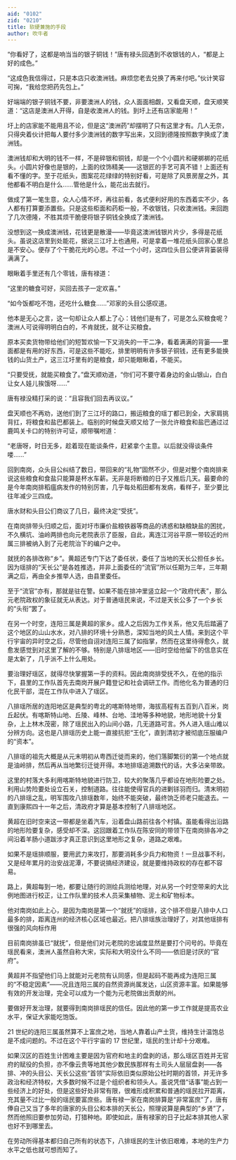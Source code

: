 ```yaml
---
aid: "0102"
zid: "0210"
title: 软硬兼施的手段
author: 吹牛者
---
```


“你看好了，这都是响当当的银子铜钱！”唐有禄头回遇到不收银钱的人，“都是上好的成色。”

“这成色我信得过，只是本店只收澳洲钱。麻烦您老去兑换了再来付吧。”伙计笑容可掬，“我给您把药先包上。”

好端端的银子铜钱不要，非要澳洲人的钱，众人面面相觑，又看盘天顺，盘天顺笑道：“这店是澳洲人开得，自是收澳洲人的钱。到圩上还有店家能用！”

圩上的店家能不能用且不论，但是这“澳洲药”却摆明了只有这里才有。几人无奈，只得央着伙计把每人要付多少澳洲钱的数字写出来，又回到德隆按照数字换成了澳洲钱。

澳洲钱却和大明的钱不一样，不是碎银和铜钱，却是一个个小圆片和硬梆梆的花纸头。小圆片好像也是银的，上面的纹饰精美――这银匠的手艺可真不错！上面还有看不懂的字。至于花纸头，图案花花绿绿的特别好看，可是除了风景房屋之外，其他都看不明白是什么……管他是什么，能花出去就行。

做成了第一笔生意，众人心情不坏，再往前看，各式便利好用的东西着实不少，各人都有打算要添置些。只是这些柜面和药柜一般，不收银钱，只收澳洲钱。来回跑了几次德隆，不胜其烦干脆便将银子铜钱全换成了澳洲钱。

没想到这一换成澳洲钱，花钱更是散漫――毕竟这澳洲钱银片片少，多得是花纸头。虽说这店里到处能花，据说三江圩上也通用，可是拿着一堆花纸头回家心里总是不安心。便存了个干脆花光的心思。不过一个小时，这四位头目公便讲背篓装得满满了。

眼瞅着手里还有几个零钱，唐有禄道：

“这里的糖食可好，买回去孩子一定欢喜。”

“如今饭都吃不饱，还吃什么糖食……”邓家的头目公感叹道。

他本是无心之言，这一句却让众人都上了心：钱他们是有了，可是怎么买粮食呢？澳洲人可说得明明白白的，不肯就抚，就不让买粮食。

原本买卖货物带给他们的短暂欢愉一下又消失的一干二净，看着满满的背篓――里面都是有用的好东西，可是这些不能吃，排里明明有许多银子铜钱，还有更多能换钱的山货土产，这三江圩里有的是粮食，却只能眼瞅着，不能买。

“只要受抚，就能买粮食了。”盘天顺劝道，“你们可不要守着身边的金山银山，白白让女人娃儿挨饿呀……”

唐有禄没精打采的说：“且容我们回去再议议。”

盘天顺也不再劝，送他们到了三江圩的路口，搬运粮食的瑶丁都已到全，大家肩挑背扛，将粮食和盐巴都装上。临别的时候盘天顺又给了一张允许粮食和盐巴通过过鹿鸣关卡口的特别许可证，顺带嘱咐道：

“老唐呀，时日无多，趁着现在能谈条件，赶紧拿个主意。以后就没得谈条件喽……”

回到南岗，众头目公纠结了数日，带回来的“礼物”固然不少，但是对整个南岗排来说这些粮食和食盐只能算是杯水车薪。无非是将断粮的日子又推后几天。最要命的是今年南岗排稻瘟病发作的特别厉害，几乎每处稻田都有发病，看样子，至少要比往年减少三四成。

唐水财和头目公们商议了几日，最终决定“受抚”。

在南岗排带头归顺之后，面对圩市廉价盐粮铁器等商品的诱惑和缺粮缺盐的困扰，不久横坑、油岭两排也向元老院表示了臣服，自此，离连江河谷平原一带较近的州属三排被纳入到了元老院治下的编户之中。

就抚的各排改称“乡”。黄超还专门下达了委任状，委任了当地的天长公担任乡长。因为瑶排的“天长公”是各姓推选，并非上面委任的“流官”所以任期为三年，三年期满之后，再由全乡推举人选，由县里委任。

至于“流官”亦有，那就是驻在警。如果不能在排冲里竖立起一个“政府代表”，那么元老院政权的象征就无从表达。对于普通瑶民来说，不过是天长公多了一个乡长的“头衔”罢了。

在另一个时空，连阳三属是黄超的家乡。成人之后因为工作关系，他又先后踏遍了这个地区的山山水水，对八排的环境十分熟悉，深知当地的风土人情。来到这个平行宇宙的异时空之后，尽管他自诩对连阳三属了如指掌，然而在这里待得愈久，就愈发感觉到对这里了解的不够。特别是八排瑶地区――旧时空给他留下的信息实在是太新了，几乎派不上什么用处。

要治理好瑶区，就得尽快掌握第一手的资料。因此南岗排受抚不久，在他的指示下，县里的工作队首先去南岗开展户籍登记和社会调研工作。而他化名为普通的归化民干部，混在工作队中进入了瑶区。

八排瑶所居的连阳地区是典型的粤北的喀斯特地带，海拔高程有五百到八百米，岗丘起伏。有喀斯特山地、丘陵、峰林、台地、洼地等多种地貌，地形地貌十分复杂，上上林木茂密，除了瑶民出入的山间小路，几无道路可言。外人进入瑶山难以分辨方向。这也是八排瑶历史上能一直接抗拒“王化”，直到清初才被彻底压服编户的“资本”。

八排瑶的祖先大概是从元末明初从粤西迁徙而来的，他们落脚繁衍的第一个地点就是油岭排，然后再从当地繁衍迁徙开得。本地排瑶追溯数代的话，大多沾亲带故。

这里的村落大多利用喀斯特地貌进行防卫，较大的聚落几乎都设在地形险要之处。利用山势险要处设立石关，控制道路。往往能使得官兵的进剿铩羽而归。清末明初的八排瑶之乱，明军围攻八排瑶数年，始终不能突破，最终饷乏师老只能退去。一直到康熙四十一年之后，清政府才算是基本控制了八排瑶地区。

黄超在旧时空来这一带都是坐着汽车，沿着盘山路前往各个村镇。虽能看得出沿路的地形险要复杂，感受却不深。这回跟着工作队在陈安同的带领下在南岗排各冲之间沿着羊肠小道跋涉才真正意识到这里地形之复杂，道路之艰难。

如果不是瑶排顺服，要用武力来攻打，那要消耗多少兵力和物资！一旦战事不利，又是经年累月的治安战泥潭，不要说搞经济建设，就是要维持政权的存在都不容易。

路上，黄超每到一地，都要让随行的测绘兵测绘地理，对从另一个时空带来的大比例地图进行校正，让工作队里的技术人员采集植物、泥土和矿物标本。

他对南岗如此上心，是因为南岗是第一个“就抚”的瑶排，这个排不但是八排中人口最多的排，距离连州的经济核心区域也最近。把八排瑶族治理好了，对其他瑶排有很强的风向标作用

目前南岗排虽已“就抚”，但是他们对元老院的忠诚度显然是要打个问号的。毕竟在瑶民看来，澳洲人虽然自称大宋，实际和大明没什么不同――依旧是讨厌的“官府”。

黄超并不指望他们马上就能对元老院有认同感，但是起码不能再成为连阳三属的“不稳定因素”――况且连阳三属的自然资源尚属发达，山区资源丰富。如果能够有效的开发治理，完全可以成为一个能为元老院做出贡献的州。

要做好开发治理，就要得到南岗排瑶民的信任。因此他的第一步工作就是提高农业水平，保证大家能吃饱饭。

21 世纪的连阳三属虽然算不上富庶之地，当地人靠着山产土货，维持生计温饱总是不成问题的。不过在这个平行宇宙的 17 世纪里，瑶民的生计却十分艰难。

如果汉区的百姓生计困难主要是因为官府和地主的盘剥的话，那么瑶区百姓并无官府的赋役的负担，亦不像云贵等地其他少数民族那样有土司头人层层盘剥――各排、冲的头目公、天长公这些“首领”实际依旧类似原始公社时期的首领，并无许多政治和经济特权，大多数时候不过是个组织者和领头人。虽说凭借“话事”能占到一些经济上的好处，但是这些好处非常有限，很难形成积累和普通的瑶民拉开距离，充其量不过比一般的瑶民要富庶些。唐有禄一家在南岗排算是“非常富庶”了，唐有俸自己又当了多年的唐家的头目公和本排的天长公，照理说算是典型的“乡贤”了，然而他照旧要参加劳动，打猎种地。即使如此，唐有禄家的日子比起本排其他人家也好不到哪里去。

在劳动所得基本都归自己所有的状态下，八排瑶民的生计依旧艰难，本地的生产力水平之低也就可想而知了。
